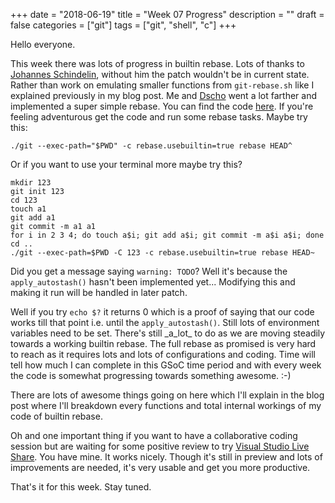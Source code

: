 +++
date = "2018-06-19"
title = "Week 07 Progress"
description = ""
draft = false
categories = ["git"]
tags = ["git", "shell", "c"]
+++

Hello everyone.

This week there was lots of progress in builtin rebase. Lots of thanks to [Johannes Schindelin](https://github.com/dscho),
without him the patch wouldn't be in current state. Rather
than work on emulating smaller functions from `git-rebase.sh`
like I explained previously in my blog post. Me and [Dscho](https://github.com/dscho) went a lot farther and implemented a super simple rebase. You can find the code [here](https://github.com/git/git/pull/505).
If you're feeling adventurous get the code and run some rebase tasks.
Maybe try this:
```shell
./git --exec-path="$PWD" -c rebase.usebuiltin=true rebase HEAD^
```
Or if you want to use your terminal more maybe try this?

```shell
mkdir 123
git init 123
cd 123
touch a1
git add a1
git commit -m a1 a1
for i in 2 3 4; do touch a$i; git add a$i; git commit -m a$i a$i; done
cd ..
./git --exec-path=$PWD -C 123 -c rebase.usebuiltin=true rebase HEAD~
```

Did you get a message saying `warning: TODO`? Well it's because the `apply_autostash()` hasn't been implemented yet...
Modifying this and making it run will be handled in later patch.

Well if you try `echo $?` it returns 0 which is a proof of saying that our code works till that point i.e. until the `apply_autostash()`. Still lots of environment variables need to be set. There's still _a\_lot\_ to do as we are moving steadily towards a working builtin rebase. The full rebase as promised is very hard to reach as it requires lots and lots of configurations and coding. Time will tell how much I can complete in this GSoC time period and with every week the code is somewhat progressing towards something awesome. :-)

There are lots of awesome things going on here which I'll explain in the blog post where I'll breakdown every functions and total internal workings of my code of builtin rebase.

Oh and one important thing if you want to have a collaborative coding session but are waiting for some positive review to try [Visual Studio Live Share](https://code.visualstudio.com/blogs/2017/11/15/live-share).
You have mine. It works nicely. Though it's still in preview and lots of improvements are needed, it's very usable and get you more productive.

That's it for this week. Stay tuned.